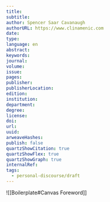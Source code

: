 ```yaml
---
title: 
subtitle: 
author: Spencer Saar Cavanaugh
authorURL: https://www.clinamenic.com
date: 
type: 
language: en
abstract: 
keywords: 
journal: 
volume: 
issue: 
pages: 
publisher: 
publisherLocation: 
edition: 
institution: 
department: 
degree: 
license: 
doi: 
url: 
uuid: 
arweaveHashes: 
publish: false
quartzShowCitation: true
quartzShowFlex: true
quartzShowGraph: true
internalRef: 
tags:
  - personal-discourse/draft
---
```

![[Boilerplate#Canvas Foreword]]